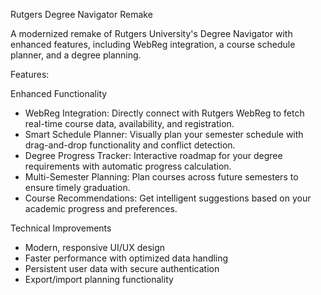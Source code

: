 Rutgers Degree Navigator Remake

A modernized remake of Rutgers University's Degree Navigator with enhanced features, including WebReg integration, a course schedule planner, and a degree planning.

Features:

Enhanced Functionality
- WebReg Integration: Directly connect with Rutgers WebReg to fetch real-time course data, availability, and registration.
- Smart Schedule Planner: Visually plan your semester schedule with drag-and-drop functionality and conflict detection.
- Degree Progress Tracker: Interactive roadmap for your degree requirements with automatic progress calculation.
- Multi-Semester Planning: Plan courses across future semesters to ensure timely graduation.
- Course Recommendations: Get intelligent suggestions based on your academic progress and preferences.

Technical Improvements
- Modern, responsive UI/UX design
- Faster performance with optimized data handling
- Persistent user data with secure authentication
- Export/import planning functionality
